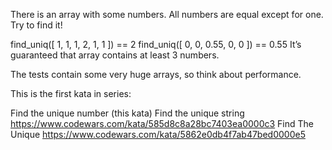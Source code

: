 There is an array with some numbers. All numbers are equal except for one. Try to find it!

find_uniq([ 1, 1, 1, 2, 1, 1 ]) == 2
find_uniq([ 0, 0, 0.55, 0, 0 ]) == 0.55
It’s guaranteed that array contains at least 3 numbers.

The tests contain some very huge arrays, so think about performance.

This is the first kata in series:

Find the unique number (this kata)
Find the unique string https://www.codewars.com/kata/585d8c8a28bc7403ea0000c3
Find The Unique https://www.codewars.com/kata/5862e0db4f7ab47bed0000e5